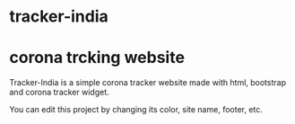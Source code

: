 # tracker-india
# corona trcking website

Tracker-India is a simple corona tracker website made with html, bootstrap and corona tracker widget.

You can edit this project by changing its color, site name, footer, etc.
